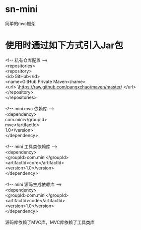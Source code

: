 # sn-mini
简单的mvc框架

# 使用时通过如下方式引入Jar包
\<!-- 私有仓库配置 --\> <br />
\<repositories> <br />
	\<repository> <br />
		\<id>GitHub\</id> <br />
		\<name>GitHub Private Maven\</name> <br />
		\<url>
		\https://raw.github.com/pangxchao/maven/master/
		\</url> <br />
	\</repository> <br />
\</repositories><br />
<br />
\<!-- mini mvc 依赖库 --\><br />
\<dependency><br />
	<groupId>com.mini\</groupId><br />
	<artifactId>mvc\</artifactId><br />
	<version>1.0\</version><br />
\</dependency><br />
<br />
\<!-- mini 工具类依赖库 --><br />
\<dependency><br />
	\<groupId>com.mini\</groupId><br />
	\<artifactId>core\</artifactId><br />
	\<version>1.0\</version><br />
\</dependency><br />
<br />
\<!-- mini 源码生成依赖库 --\><br />
\<dependency><br />
	\<groupId>com.mini\</groupId><br />
	\<artifactId>code\</artifactId><br />
	\<version>1.0\</version><br />
\</dependency><br />
<br />
源码库依赖了MVC库，MVC库依赖了工具类库


